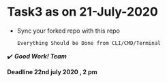 # Task3 as on 21-July-2020
* Sync your forked repo with this repo
  
  ```
  Everything Should be Done from CLI/CMD/Terminal
  ```
:heavy_check_mark: _**Good Work! Team**_



**Deadline 22nd july 2020 , 2 pm**
